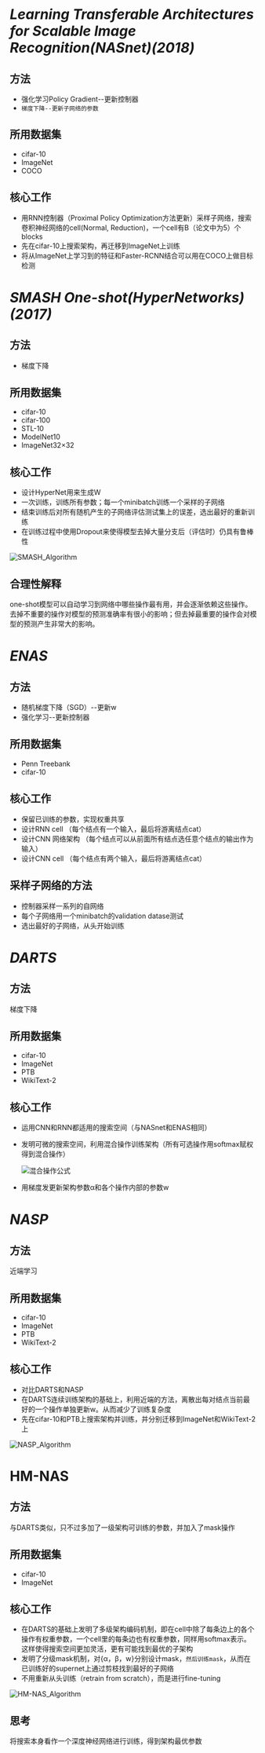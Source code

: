 #  *Learning Transferable Architectures for Scalable Image Recognition(NASnet)(2018)*
## 方法
* 强化学习Policy Gradient--更新控制器
* `梯度下降--更新子网络的参数`
## 所用数据集
* cifar-10
* ImageNet
* COCO
## 核心工作
* 用RNN控制器（Proximal Policy Optimization方法更新）采样子网络，搜索卷积神经网络的cell(Normal, Reduction)，一个cell有B（论文中为5）个blocks
* 先在cifar-10上搜索架构，再迁移到ImageNet上训练
* 将从ImageNet上学习到的特征和Faster-RCNN结合可以用在COCO上做目标检测

# *SMASH One-shot(HyperNetworks)(2017)*

## 方法

* 梯度下降

## 所用数据集

* cifar-10
* cifar-100
* STL-10
* ModelNet10
* ImageNet32×32

## 核心工作

* 设计HyperNet用来生成W
* 一次训练，训练所有参数；每一个minibatch训练一个采样的子网络
* 结束训练后对所有随机产生的子网络评估测试集上的误差，选出最好的重新训练
* 在训练过程中使用Dropout来使得模型去掉大量分支后（评估时）仍具有鲁棒性

![SMASH_Algorithm](https://github.com/lishiqianhugh/NAS/blob/master/Screenshots/NASP_Algorithm.png)

## 合理性解释

 one-shot模型可以自动学习到网络中哪些操作最有用，并会逐渐依赖这些操作。去掉不重要的操作对模型的预测准确率有很小的影响；但去掉最重要的操作会对模型的预测产生非常大的影响。

# *ENAS*

## 方法
* 随机梯度下降（SGD）--更新w
* 强化学习--更新控制器
## 所用数据集
* Penn Treebank
* cifar-10
## 核心工作
* 保留已训练的参数，实现权重共享
* 设计RNN cell （每个结点有一个输入，最后将游离结点cat）
* 设计CNN 网络架构 （每个结点可以从前面所有结点选任意个结点的输出作为输入）
* 设计CNN cell （每个结点有两个输入，最后将游离结点cat）
## 采样子网络的方法
* 控制器采样一系列的自网络
* 每个子网络用一个minibatch的validation datase测试
* 选出最好的子网络，从头开始训练
# *DARTS*
## 方法
梯度下降
## 所用数据集
* cifar-10
* ImageNet
* PTB
* WikiText-2
## 核心工作
* 运用CNN和RNN都适用的搜索空间（与NASnet和ENAS相同）

* 发明可微的搜索空间，利用混合操作训练架构（所有可选操作用softmax赋权得到混合操作）

  ![混合操作公式](https://github.com/lishiqianhugh/NAS/blob/master/Screenshots/DARTS_mixed_formula.png)

* 用梯度发更新架构参数α和各个操作内部的参数w

# *NASP*

## 方法

近端学习

## 所用数据集

* cifar-10
* ImageNet
* PTB
* WikiText-2

## 核心工作

* 对比DARTS和NASP
* 在DARTS连续训练架构的基础上，利用近端的方法，离散出每对结点当前最好的一个操作单独更新w。从而减少了训练复杂度
* 先在cifar-10和PTB上搜索架构并训练，并分别迁移到ImageNet和WikiText-2上

![NASP_Algorithm](https://github.com/lishiqianhugh/NAS/blob/master/Screenshots/NASP_Algorithm.png)

# HM-NAS

## 方法

与DARTS类似，只不过多加了一级架构可训练的参数，并加入了mask操作

## 所用数据集

* cifar-10
* ImageNet

## 核心工作

* 在DARTS的基础上发明了多级架构编码机制，即在cell中除了每条边上的各个操作有权重参数，一个cell里的每条边也有权重参数，同样用softmax表示。这样使得搜索空间更加灵活，更有可能找到最优的子架构
* 发明了分级mask机制，对{α，β，w}分别设计mask，`然后训练mask`，从而在已训练好的supernet上通过剪枝找到最好的子网络
* 不用重新从头训练（retrain from scratch），而是进行fine-tuning

![HM-NAS_Algorithm]()

## 思考

将搜索本身看作一个深度神经网络进行训练，得到架构最优参数
